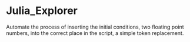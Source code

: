 # Julia_Explorer
Automate the process of inserting the initial conditions, two floating point numbers, into the correct place in the script, a simple token replacement.
